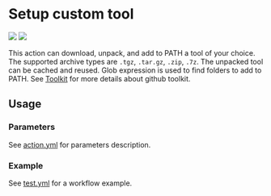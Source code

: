 # Setup custom tool

<a href="https://github.com/Alex079/setup-custom-tool/actions?query=workflow%3Abuild"><img src="https://github.com/Alex079/setup-custom-tool/workflows/build/badge.svg" /></a>
<a href="https://github.com/Alex079/setup-custom-tool/actions?query=workflow%3Atest"><img src="https://github.com/Alex079/setup-custom-tool/workflows/test/badge.svg" /></a>

This action can download, unpack, and add to PATH a tool of your choice.
The supported archive types are `.tgz`, `.tar.gz`, `.zip`, `.7z`.
The unpacked tool can be cached and reused.
Glob expression is used to find folders to add to PATH.
See [Toolkit](https://github.com/actions/toolkit) for more details about github toolkit.

## Usage

### Parameters

See [action.yml](action.yml) for parameters description.

### Example

See [test.yml](.github/workflows/test.yml) for a workflow example.
